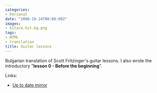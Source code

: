 ```yaml
---
categories:
- Personal
date: "2000-10-24T00:00:00Z"
images:
- kitara.hit.bg.png
tags:
- HTML
- translation
title: Guitar lessons
---
```


Bulgarian translation of Scott Fritzinger's guitar lessons. I also wrote the introductory "**lesson 0 - Before the beginning**".

Links:

* [Up to date mirror](http://kitara.horemag.net)
